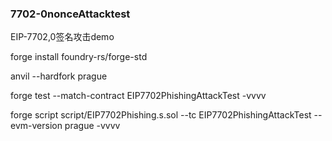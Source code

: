 ### 7702-0nonceAttacktest
EIP-7702,0签名攻击demo


forge install foundry-rs/forge-std

anvil --hardfork prague

forge test --match-contract EIP7702PhishingAttackTest -vvvv 

forge script script/EIP7702Phishing.s.sol --tc EIP7702PhishingAttackTest --evm-version prague  -vvvv 
